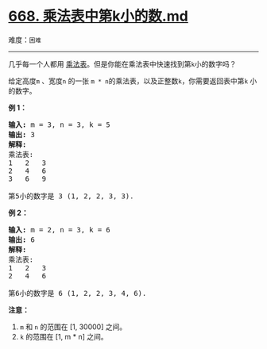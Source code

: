 # [668. 乘法表中第k小的数.md](https://leetcode-cn.com/problems/kth-smallest-number-in-multiplication-table)

难度：`困难`

---

<p>几乎每一个人都用&nbsp;<a href="https://baike.baidu.com/item/%E4%B9%98%E6%B3%95%E8%A1%A8">乘法表</a>。但是你能在乘法表中快速找到第<code>k</code>小的数字吗？</p>

<p>给定高度<code>m</code>&nbsp;、宽度<code>n</code> 的一张&nbsp;<code>m * n</code>的乘法表，以及正整数<code>k</code>，你需要返回表中第<code>k</code>&nbsp;小的数字。</p>

<p><strong>例&nbsp;1：</strong></p>

<pre>
<strong>输入:</strong> m = 3, n = 3, k = 5
<strong>输出:</strong> 3
<strong>解释:</strong> 
乘法表:
1	2	3
2	4	6
3	6	9

第5小的数字是 3 (1, 2, 2, 3, 3).
</pre>

<p><strong>例 2：</strong></p>

<pre>
<strong>输入:</strong> m = 2, n = 3, k = 6
<strong>输出:</strong> 6
<strong>解释:</strong> 
乘法表:
1	2	3
2	4	6

第6小的数字是 6 (1, 2, 2, 3, 4, 6).
</pre>

<p><strong>注意：</strong></p>

<ol>
	<li><code>m</code> 和&nbsp;<code>n</code>&nbsp;的范围在 [1, 30000] 之间。</li>
	<li><code>k</code> 的范围在 [1, m * n] 之间。</li>
</ol>
